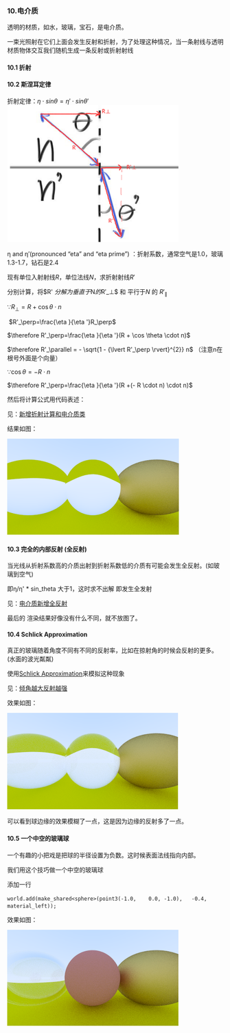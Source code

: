 ### 10.电介质

透明的材质，如水，玻璃，宝石，是电介质。

一束光照射在它们上面会发生反射和折射，为了处理这种情况，当一条射线与透明材质物体交互我们随机生成一条反射或折射射线



#### 10.1 折射



#### 10.2 斯涅耳定律

折射定律：$η⋅sinθ=η′⋅sinθ′$
<img src="pic/31.png" style="zoom:67%;" />



η and η′(pronounced “eta” and “eta prime”) ：折射系数，通常空气是1.0，玻璃1.3-1.7，钻石是2.4

现有单位入射射线$R$，单位法线$N$，求折射射线$R'$

分别计算，将$R' $分解为垂直于$N$的$R′_⊥$  和 平行于$N$ 的 $R′_∥$

$\because R_\perp=R +  \cos \theta \cdot n$

​	$R'_\perp=\frac{\eta }{\eta '}R_\perp$

$\therefore R'_\perp=\frac{\eta }{\eta '}(R + \cos \theta \cdot n)$

$\therefore R'_\parallel  = - \sqrt{1 - {\lvert R'_\perp \rvert}^{2}}  n$  （注意n在根号外面是个向量）

$\because \cos \theta = - R \cdot n$

$\therefore R'_\perp=\frac{\eta }{\eta '}(R +(- R \cdot n) \cdot n)$



然后将计算公式用代码表述：

见：[新增折射计算和电介质类](code/10.电介质材质/1.新增电介质类)



结果如图：

![](pic/32.png)



#### 10.3 完全的内部反射 (全反射)

 当光线从折射系数高的介质出射到折射系数低的介质有可能会发生全反射。(如玻璃到空气)

即η/η' * sin_theta 大于1，这时求不出解 即发生全发射

见：[电介质新增全反射](code/10.电介质材质/2.电介质全反射)

最后的 渲染结果好像没有什么不同，就不放图了。



#### 10.4 Schlick Approximation

真正的玻璃随着角度不同有不同的反射率，比如在掠射角的时候会反射的更多。(水面的波光粼粼)



使用[Schlick Approximation](../pbrt/2.基于物理的渲染.md)来模拟这种现象



见：[倾角越大反射越强](code/10.电介质材质/3.倾角越大反射越强)

效果如图：

![](pic/33.png)

可以看到球边缘的效果模糊了一点，这是因为边缘的反射多了一点。



#### 10.5 一个中空的玻璃球

一个有趣的小把戏是把球的半径设置为负数。这时候表面法线指向内部。

我们用这个技巧做一个中空的玻璃球

添加一行

`world.add(make_shared<sphere>(point3(-1.0,    0.0, -1.0),   -0.4, material_left));`

效果如图：

![](pic/34.png)

